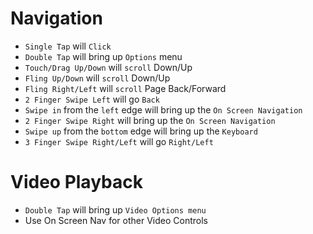 # Navigation
* ```Single Tap``` will ```Click```
* ```Double Tap``` will bring up ```Options``` menu
* ```Touch/Drag Up/Down``` will ```scroll``` Down/Up
* ```Fling Up/Down``` will ```scroll``` Down/Up
* ```Fling Right/Left``` will ```scroll``` Page Back/Forward
* ```2 Finger Swipe Left``` will go ```Back```
* ```Swipe in``` from the ```left``` edge will bring up the ```On Screen Navigation```
* ```2 Finger Swipe Right``` will bring up the ```On Screen Navigation```
* ```Swipe up``` from the ```bottom``` edge will bring up the ```Keyboard```
* ```3 Finger Swipe Right/Left``` will go ```Right/Left```

# Video Playback
* ```Double Tap``` will bring up ```Video Options menu```
* Use On Screen Nav for other Video Controls
